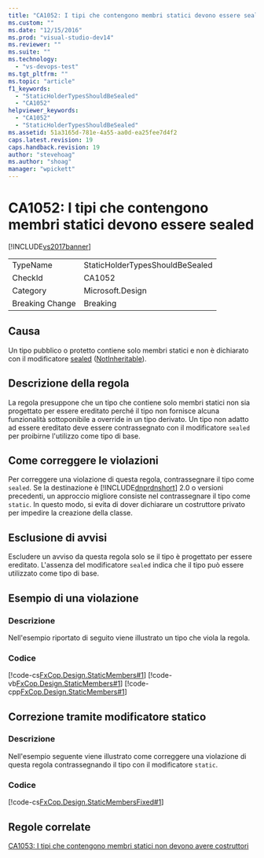 ```yaml
---
title: "CA1052: I tipi che contengono membri statici devono essere sealed | Microsoft Docs"
ms.custom: ""
ms.date: "12/15/2016"
ms.prod: "visual-studio-dev14"
ms.reviewer: ""
ms.suite: ""
ms.technology: 
  - "vs-devops-test"
ms.tgt_pltfrm: ""
ms.topic: "article"
f1_keywords: 
  - "StaticHolderTypesShouldBeSealed"
  - "CA1052"
helpviewer_keywords: 
  - "CA1052"
  - "StaticHolderTypesShouldBeSealed"
ms.assetid: 51a3165d-781e-4a55-aa0d-ea25fee7d4f2
caps.latest.revision: 19
caps.handback.revision: 19
author: "stevehoag"
ms.author: "shoag"
manager: "wpickett"
---
```

# CA1052: I tipi che contengono membri statici devono essere sealed
[!INCLUDE[vs2017banner](../code-quality/includes/vs2017banner.md)]

|||  
|-|-|  
|TypeName|StaticHolderTypesShouldBeSealed|  
|CheckId|CA1052|  
|Category|Microsoft.Design|  
|Breaking Change|Breaking|  
  
## Causa  
 Un tipo pubblico o protetto contiene solo membri statici e non è dichiarato con il modificatore [sealed](/dotnet/csharp/language-reference/keywords/sealed) \([NotInheritable](/dotnet/visual-basic/language-reference/modifiers/notinheritable)\).  
  
## Descrizione della regola  
 La regola presuppone che un tipo che contiene solo membri statici non sia progettato per essere ereditato perché il tipo non fornisce alcuna funzionalità sottoponibile a override in un tipo derivato.  Un tipo non adatto ad essere ereditato deve essere contrassegnato con il modificatore `sealed` per proibirne l'utilizzo come tipo di base.  
  
## Come correggere le violazioni  
 Per correggere una violazione di questa regola, contrassegnare il tipo come `sealed`.  Se la destinazione è [!INCLUDE[dnprdnshort](../code-quality/includes/dnprdnshort_md.md)] 2.0 o versioni precedenti, un approccio migliore consiste nel contrassegnare il tipo come `static`.  In questo modo, si evita di dover dichiarare un costruttore privato per impedire la creazione della classe.  
  
## Esclusione di avvisi  
 Escludere un avviso da questa regola solo se il tipo è progettato per essere ereditato.  L'assenza del modificatore `sealed` indica che il tipo può essere utilizzato come tipo di base.  
  
## Esempio di una violazione  
  
### Descrizione  
 Nell'esempio riportato di seguito viene illustrato un tipo che viola la regola.  
  
### Codice  
 [!code-cs[FxCop.Design.StaticMembers#1](../code-quality/codesnippet/CSharp/ca1052-static-holder-types-should-be-sealed_1.cs)]
 [!code-vb[FxCop.Design.StaticMembers#1](../code-quality/codesnippet/VisualBasic/ca1052-static-holder-types-should-be-sealed_1.vb)]
 [!code-cpp[FxCop.Design.StaticMembers#1](../code-quality/codesnippet/CPP/ca1052-static-holder-types-should-be-sealed_1.cpp)]  
  
## Correzione tramite modificatore statico  
  
### Descrizione  
 Nell'esempio seguente viene illustrato come correggere una violazione di questa regola contrassegnando il tipo con il modificatore `static`.  
  
### Codice  
 [!code-cs[FxCop.Design.StaticMembersFixed#1](../code-quality/codesnippet/CSharp/ca1052-static-holder-types-should-be-sealed_2.cs)]  
  
## Regole correlate  
 [CA1053: I tipi che contengono membri statici non devono avere costruttori](../code-quality/ca1053-static-holder-types-should-not-have-constructors.md)